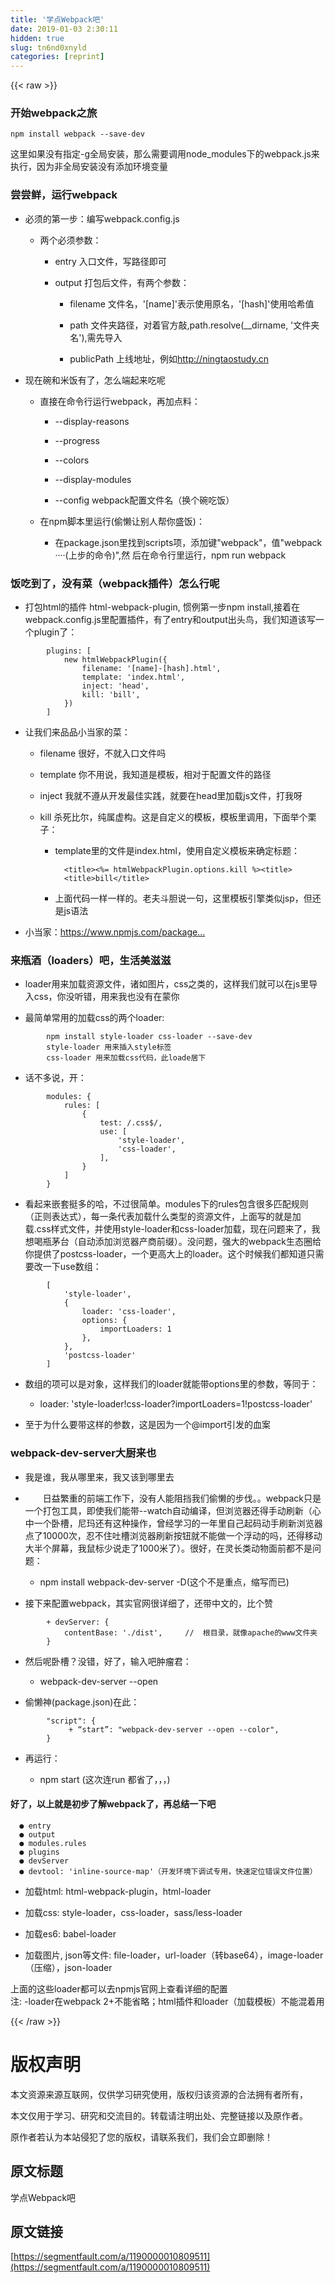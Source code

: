```yaml
---
title: '学点Webpack吧' 
date: 2019-01-03 2:30:11
hidden: true
slug: tn6nd0xnyld
categories: [reprint]
---
```


{{< raw >}}

                    
<h3 id="articleHeader0">开始webpack之旅</h3>
<div class="widget-codetool" style="display:none;">
      <div class="widget-codetool--inner">
      <span class="selectCode code-tool" data-toggle="tooltip" data-placement="top" title="" data-original-title="全选"></span>
      <span type="button" class="copyCode code-tool" data-toggle="tooltip" data-placement="top" data-clipboard-text="npm install webpack --save-dev" title="" data-original-title="复制"></span>
      <span type="button" class="saveToNote code-tool" data-toggle="tooltip" data-placement="top" title="" data-original-title="放进笔记"></span>
      </div>
      </div><pre class="hljs q"><code style="word-break: break-word; white-space: initial;">npm install webpack --<span class="hljs-built_in">save</span>-<span class="hljs-built_in">dev</span></code></pre>
<p>这里如果没有指定-g全局安装，那么需要调用node_modules下的webpack.js来执行，因为非全局安装没有添加环境变量</p>
<h3 id="articleHeader1">尝尝鲜，运行webpack</h3>
<ul>
<li>
<p>必须的第一步：编写webpack.config.js</p>
<ul><li>
<p>两个必须参数：</p>
<ul>
<li><p>entry 入口文件，写路径即可</p></li>
<li>
<p>output 打包后文件，有两个参数：</p>
<ul>
<li><p>filename 文件名，'[name]'表示使用原名，'[hash]'使用哈希值</p></li>
<li><p>path 文件夹路径，对着官方敲,path.resolve(__dirname, '文件夹名'),需先导入</p></li>
<li><p>publicPath 上线地址，例如<a href="http://ningtaostudy.cn" rel="nofollow noreferrer" target="_blank">http://ningtaostudy.cn</a></p></li>
</ul>
</li>
</ul>
</li></ul>
</li>
<li>
<p>现在碗和米饭有了，怎么端起来吃呢</p>
<ul>
<li>
<p>直接在命令行运行webpack，再加点料：</p>
<ul>
<li><p>--display-reasons</p></li>
<li><p>--progress</p></li>
<li><p>--colors</p></li>
<li><p>--display-modules</p></li>
<li><p>--config webpack配置文件名（换个碗吃饭）</p></li>
</ul>
</li>
<li>
<p>在npm脚本里运行(偷懒让别人帮你盛饭)：</p>
<ul><li><p>在package.json里找到scripts项，添加键"webpack"，值"webpack ····(上步的命令)",然            后在命令行里运行，npm run webpack</p></li></ul>
</li>
</ul>
</li>
</ul>
<h3 id="articleHeader2">饭吃到了，没有菜（webpack插件）怎么行呢</h3>
<ul><li><p>打包html的插件 html-webpack-plugin, 惯例第一步npm install,接着在webpack.config.js里配置插件，有了entry和output出头鸟，我们知道该写一个plugin了：</p></li></ul>
<div class="widget-codetool" style="display:none;">
      <div class="widget-codetool--inner">
      <span class="selectCode code-tool" data-toggle="tooltip" data-placement="top" title="" data-original-title="全选"></span>
      <span type="button" class="copyCode code-tool" data-toggle="tooltip" data-placement="top" data-clipboard-text="        plugins: [
            new htmlWebpackPlugin({
                filename: '[name]-[hash].html',
                template: 'index.html',
                inject: 'head',
                kill: 'bill',
            })
        ]" title="" data-original-title="复制"></span>
      <span type="button" class="saveToNote code-tool" data-toggle="tooltip" data-placement="top" title="" data-original-title="放进笔记"></span>
      </div>
      </div><pre class="hljs less"><code>        <span class="hljs-attribute">plugins</span>: [
            new htmlWebpackPlugin({
                <span class="hljs-attribute">filename</span>: <span class="hljs-string">'[name]-[hash].html'</span>,
                <span class="hljs-attribute">template</span>: <span class="hljs-string">'index.html'</span>,
                <span class="hljs-attribute">inject</span>: <span class="hljs-string">'head'</span>,
                <span class="hljs-attribute">kill</span>: <span class="hljs-string">'bill'</span>,
            })
        ]</code></pre>
<ul>
<li>
<p>让我们来品品小当家的菜：</p>
<ul>
<li><p>filename 很好，不就入口文件吗</p></li>
<li><p>template 你不用说，我知道是模板，相对于配置文件的路径</p></li>
<li><p>inject 我就不遵从开发最佳实践，就要在head里加载js文件，打我呀</p></li>
<li>
<p>kill 杀死比尔，纯属虚构。这是自定义的模板，模板里调用，下面举个栗子：</p>
<ul>
<li>
<p>template里的文件是index.html，使用自定义模板来确定标题：</p>
<div class="widget-codetool" style="display:none;">
      <div class="widget-codetool--inner">
      <span class="selectCode code-tool" data-toggle="tooltip" data-placement="top" title="" data-original-title="全选"></span>
      <span type="button" class="copyCode code-tool" data-toggle="tooltip" data-placement="top" data-clipboard-text="  <title><%= htmlWebpackPlugin.options.kill %><title>
  <title>bill</title>" title="" data-original-title="复制"></span>
      <span type="button" class="saveToNote code-tool" data-toggle="tooltip" data-placement="top" title="" data-original-title="放进笔记"></span>
      </div>
      </div><pre class="hljs erb"><code><span class="xml">  <span class="hljs-tag">&lt;<span class="hljs-name">title</span>&gt;</span><span class="hljs-tag">&lt;<span class="hljs-name">%=</span></span></span><span class="ruby"> htmlWebpackPlugin.options.kill </span><span class="xml"><span class="hljs-tag">%&gt;</span><span class="hljs-tag">&lt;<span class="hljs-name">title</span>&gt;</span>
  <span class="hljs-tag">&lt;<span class="hljs-name">title</span>&gt;</span>bill<span class="hljs-tag">&lt;/<span class="hljs-name">title</span>&gt;</span></span></code></pre>
</li>
<li><p>上面代码一样一样的。老夫斗胆说一句，这里模板引擎类似jsp，但还是js语法</p></li>
</ul>
</li>
</ul>
</li>
<li><p>小当家：<a href="https://www.npmjs.com/package/html-webpack-plugin" rel="nofollow noreferrer" target="_blank">https://www.npmjs.com/package...</a></p></li>
</ul>
<h3 id="articleHeader3">来瓶酒（loaders）吧，生活美滋滋</h3>
<ul>
<li><p>loader用来加载资源文件，诸如图片，css之类的，这样我们就可以在js里导入css，你没听错，用来我也没有在蒙你</p></li>
<li><p>最简单常用的加载css的两个loader:</p></li>
</ul>
<div class="widget-codetool" style="display:none;">
      <div class="widget-codetool--inner">
      <span class="selectCode code-tool" data-toggle="tooltip" data-placement="top" title="" data-original-title="全选"></span>
      <span type="button" class="copyCode code-tool" data-toggle="tooltip" data-placement="top" data-clipboard-text="        npm install style-loader css-loader --save-dev
        style-loader 用来插入style标签
        css-loader 用来加载css代码，此loade居下" title="" data-original-title="复制"></span>
      <span type="button" class="saveToNote code-tool" data-toggle="tooltip" data-placement="top" title="" data-original-title="放进笔记"></span>
      </div>
      </div><pre class="hljs sql"><code>        npm <span class="hljs-keyword">install</span> <span class="hljs-keyword">style</span>-loader css-loader <span class="hljs-comment">--save-dev</span>
        <span class="hljs-keyword">style</span>-loader 用来插入<span class="hljs-keyword">style</span>标签
        css-loader 用来加载css代码，此loade居下</code></pre>
<ul><li><p>话不多说，开：</p></li></ul>
<div class="widget-codetool" style="display:none;">
      <div class="widget-codetool--inner">
      <span class="selectCode code-tool" data-toggle="tooltip" data-placement="top" title="" data-original-title="全选"></span>
      <span type="button" class="copyCode code-tool" data-toggle="tooltip" data-placement="top" data-clipboard-text="        modules: {
            rules: [
                {
                    test: /.css$/,
                    use: [
                        'style-loader',
                        'css-loader',
                    ],
                }
            ]
        }" title="" data-original-title="复制"></span>
      <span type="button" class="saveToNote code-tool" data-toggle="tooltip" data-placement="top" title="" data-original-title="放进笔记"></span>
      </div>
      </div><pre class="hljs css"><code>        <span class="hljs-selector-tag">modules</span>: {
            <span class="hljs-attribute">rules</span>: [
                {
                    test: /.css$/,
                    use: [
                        <span class="hljs-string">'style-loader'</span>,
                        <span class="hljs-string">'css-loader'</span>,
                    ],
                }
            ]
        }</code></pre>
<ul><li><p>看起来嵌套挺多的哈，不过很简单。modules下的rules包含很多匹配规则（正则表达式），每一条代表加载什么类型的资源文件，上面写的就是加载.css样式文件，并使用style-loader和css-loader加载，现在问题来了，我想喝瓶茅台（自动添加浏览器产商前缀）。没问题，强大的webpack生态圈给你提供了postcss-loader，一个更高大上的loader。这个时候我们都知道只需要改一下use数组：</p></li></ul>
<div class="widget-codetool" style="display:none;">
      <div class="widget-codetool--inner">
      <span class="selectCode code-tool" data-toggle="tooltip" data-placement="top" title="" data-original-title="全选"></span>
      <span type="button" class="copyCode code-tool" data-toggle="tooltip" data-placement="top" data-clipboard-text="        [
            'style-loader',
            {
                loader: 'css-loader',
                options: {
                    importLoaders: 1
                },
            },
            'postcss-loader'
        ]" title="" data-original-title="复制"></span>
      <span type="button" class="saveToNote code-tool" data-toggle="tooltip" data-placement="top" title="" data-original-title="放进笔记"></span>
      </div>
      </div><pre class="hljs scheme"><code>        [
            <span class="hljs-symbol">'style-loader</span>',
            {
                loader: <span class="hljs-symbol">'css-loader</span>',
                options: {
                    importLoaders: <span class="hljs-number">1</span>
                },
            },
            <span class="hljs-symbol">'postcss-loader</span>'
        ]</code></pre>
<ul>
<li>
<p>数组的项可以是对象，这样我们的loader就能带options里的参数，等同于：</p>
<ul><li><p>loader: 'style-loader!css-loader?importLoaders=1!postcss-loader'</p></li></ul>
</li>
<li><p>至于为什么要带这样的参数，这是因为一个@import引发的血案</p></li>
</ul>
<h3 id="articleHeader4">webpack-dev-server大厨来也</h3>
<ul>
<li><p>我是谁，我从哪里来，我又该到哪里去</p></li>
<li>
<p>　　日益繁重的前端工作下，没有人能阻挡我们偷懒的步伐。。webpack只是一个打包工具，即使我们能带--watch自动编译，但浏览器还得手动刷新（心中一个卧槽，尼玛还有这种操作，曾经学习的一年里自己起码动手刷新浏览器点了10000次，忍不住吐槽浏览器刷新按钮就不能做一个浮动的吗，还得移动大半个屏幕，我鼠标少说走了1000米了）。很好，在灵长类动物面前都不是问题：</p>
<ul><li><p>npm install webpack-dev-server -D(这个不是重点，缩写而已)</p></li></ul>
</li>
<li><p>接下来配置webpack，其实官网很详细了，还带中文的，比个赞</p></li>
</ul>
<div class="widget-codetool" style="display:none;">
      <div class="widget-codetool--inner">
      <span class="selectCode code-tool" data-toggle="tooltip" data-placement="top" title="" data-original-title="全选"></span>
      <span type="button" class="copyCode code-tool" data-toggle="tooltip" data-placement="top" data-clipboard-text="        + devServer: {
            contentBase: './dist',     //  根目录，就像apache的www文件夹
        }" title="" data-original-title="复制"></span>
      <span type="button" class="saveToNote code-tool" data-toggle="tooltip" data-placement="top" title="" data-original-title="放进笔记"></span>
      </div>
      </div><pre class="hljs css"><code>        + <span class="hljs-selector-tag">devServer</span>: {
            <span class="hljs-attribute">contentBase</span>: <span class="hljs-string">'./dist'</span>,     //  根目录，就像apache的www文件夹
        }</code></pre>
<ul>
<li>
<p>然后呢卧槽？没错，好了，输入吧肿瘤君：</p>
<ul><li><p>webpack-dev-server --open</p></li></ul>
</li>
<li><p>偷懒神(package.json)在此：</p></li>
</ul>
<div class="widget-codetool" style="display:none;">
      <div class="widget-codetool--inner">
      <span class="selectCode code-tool" data-toggle="tooltip" data-placement="top" title="" data-original-title="全选"></span>
      <span type="button" class="copyCode code-tool" data-toggle="tooltip" data-placement="top" data-clipboard-text="        &quot;script&quot;: {
             + “start”: &quot;webpack-dev-server --open --color&quot;,
        }" title="" data-original-title="复制"></span>
      <span type="button" class="saveToNote code-tool" data-toggle="tooltip" data-placement="top" title="" data-original-title="放进笔记"></span>
      </div>
      </div><pre class="hljs crmsh"><code>        <span class="hljs-string">"script"</span>: {
             + “<span class="hljs-literal">start</span>”: <span class="hljs-string">"webpack-dev-server --open --color"</span>,
        }</code></pre>
<ul><li>
<p>再运行：</p>
<ul><li><p>npm start (这次连run 都省了，，，)</p></li></ul>
</li></ul>
<h4>好了，以上就是初步了解webpack了，再总结一下吧</h4>
<div class="widget-codetool" style="display:none;">
      <div class="widget-codetool--inner">
      <span class="selectCode code-tool" data-toggle="tooltip" data-placement="top" title="" data-original-title="全选"></span>
      <span type="button" class="copyCode code-tool" data-toggle="tooltip" data-placement="top" data-clipboard-text="  ● entry
  ● output
  ● modules.rules
  ● plugins
  ● devServer
  ● devtool: 'inline-source-map'（开发环境下调试专用，快速定位错误文件位置）
" title="" data-original-title="复制"></span>
      <span type="button" class="saveToNote code-tool" data-toggle="tooltip" data-placement="top" title="" data-original-title="放进笔记"></span>
      </div>
      </div><pre class="hljs stylus"><code>  ● entry
  ● output
  ● modules<span class="hljs-selector-class">.rules</span>
  ● plugins
  ● devServer
  ● devtool: <span class="hljs-string">'inline-source-map'</span>（开发环境下调试专用，快速定位错误文件位置）
</code></pre>
<ul>
<li><p>加载html: html-webpack-plugin，html-loader</p></li>
<li><p>加载css: style-loader，css-loader，sass/less-loader</p></li>
<li><p>加载es6: babel-loader</p></li>
<li><p>加载图片, json等文件: file-loader，url-loader（转base64），image-loader（压缩），json-loader</p></li>
</ul>
<p>上面的这些loader都可以去npmjs官网上查看详细的配置<br>注: -loader在webpack 2+不能省略；html插件和loader（加载模板）不能混着用</p>

                
{{< /raw >}}

# 版权声明
本文资源来源互联网，仅供学习研究使用，版权归该资源的合法拥有者所有，

本文仅用于学习、研究和交流目的。转载请注明出处、完整链接以及原作者。

原作者若认为本站侵犯了您的版权，请联系我们，我们会立即删除！

## 原文标题
学点Webpack吧

## 原文链接
[https://segmentfault.com/a/1190000010809511](https://segmentfault.com/a/1190000010809511)

